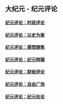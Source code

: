 ## 大纪元 - 纪元评论

#### [纪元评论：时政评论](indexes/nsc1025/README.md?01170330)
#### [纪元评论：以史为鉴](indexes/nsc1028/README.md?01170330)
#### [纪元评论：感悟随笔](indexes/nsc1035/README.md?01170330)
#### [纪元评论：纪元特稿](indexes/nsc424/README.md?01170330)
#### [纪元评论：财经评论](indexes/nsc1026/README.md?01170330)
#### [纪元评论：自由广场](indexes/nsc993/README.md?01170330)
#### [纪元评论：纪元社论](indexes/nsc422/README.md?01170330)
